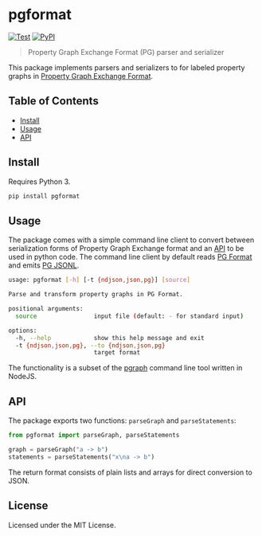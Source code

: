 # pgformat

[![Test](https://github.com/pg-format/pg-format-py/actions/workflows/test.yml/badge.svg)](https://github.com/pg-format/pg-format-py/actions/workflows/test.yml)
[![PyPI](https://img.shields.io/pypi/v/pgformat?label=pypi%20package)](https://pypi.org/project/pgformat/)

> Property Graph Exchange Format (PG) parser and serializer

This package implements parsers and serializers to for labeled property graphs in [Property Graph Exchange Format](https://pg-format.github.io/).

[PG Format]: https://pg-format.github.io/specification/#pg-format
[PG JSONL]: https://pg-format.github.io/specification/#pg-jsonl

## Table of Contents

- [Install](#install)
- [Usage](#usage)
- [API](#api)

## Install

Requires Python 3.

~~~sh
pip install pgformat
~~~

<!-- TODO: install with conda -->

## Usage

The package comes with a simple command line client to convert between serialization forms of Property Graph Exchange format and an [API](#api) to be used in python code. The command line client by default reads [PG Format] and emits [PG JSONL].

~~~sh
usage: pgformat [-h] [-t {ndjson,json,pg}] [source]

Parse and transform property graphs in PG Format.

positional arguments:
  source                input file (default: - for standard input)

options:
  -h, --help            show this help message and exit
  -t {ndjson,json,pg}, --to {ndjson,json,pg}
                        target format
~~~

The functionality is a subset of the [pgraph](https://github.com/pg-format/pgraphs) command line tool written in NodeJS.

## API

The package exports two functions: `parseGraph` and `parseStatements`:

~~~python
from pgformat import parseGraph, parseStatements

graph = parseGraph("a -> b")
statements = parseStatements("x\na -> b")
~~~

The return format consists of plain lists and arrays for direct conversion to JSON.

## License

Licensed under the MIT License.

